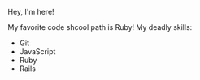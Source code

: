Hey, I'm here!    

My favorite code shcool path is Ruby!
My deadly skills: 
- Git
- JavaScript
- Ruby
- Rails

